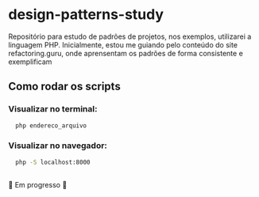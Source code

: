 # design-patterns-study
<p>Repositório para estudo de padrões de projetos, nos exemplos, utilizarei a linguagem PHP. Inicialmente, estou me guiando pelo conteúdo do site refactoring.guru, onde aprensentam os padrões de forma consistente e exemplificam</p>

## Como rodar os scripts
### Visualizar no terminal: 
```bash
  php endereco_arquivo
```

### Visualizar no navegador:
```bash
  php -S localhost:8000
```

## 
🚧 Em progresso 🚧
